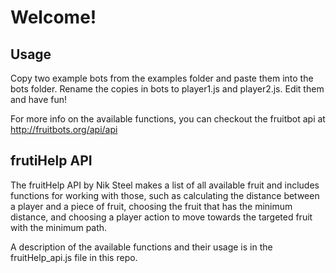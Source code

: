 # Welcome!

## Usage

Copy two example bots from the examples folder and paste them into the bots folder. Rename the copies in
bots to player1.js and player2.js.  Edit them and have fun!

For more info on the available functions, you can checkout the fruitbot api at http://fruitbots.org/api/api

## frutiHelp API

The fruitHelp API by Nik Steel makes a list of all available fruit and includes functions for working with those,
such as calculating the distance between a player and a piece of fruit, choosing the fruit that has
the minimum distance, and choosing a player action to move towards the targeted fruit with the minimum path.

A description of the available functions and their usage is in the fruitHelp_api.js file in this repo.
